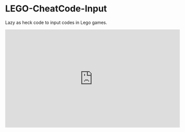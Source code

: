 # LEGO-CheatCode-Input
Lazy as heck code to input codes in Lego games.
<iframe width="560" height="315" src="https://www.youtube.com/embed/LZ0ScNuat2E" title="YouTube video player" frameborder="0" allow="accelerometer; autoplay; clipboard-write; encrypted-media; gyroscope; picture-in-picture" allowfullscreen></iframe>
